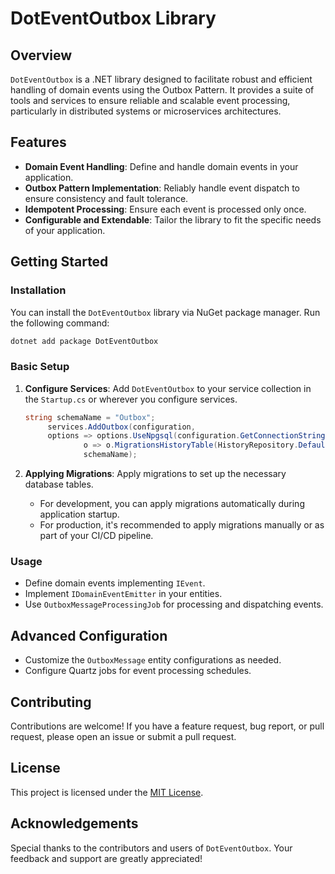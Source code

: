 # DotEventOutbox Library

## Overview

`DotEventOutbox` is a .NET library designed to facilitate robust and efficient handling of domain events using the Outbox Pattern. It provides a suite of tools and services to ensure reliable and scalable event processing, particularly in distributed systems or microservices architectures.

## Features

- **Domain Event Handling**: Define and handle domain events in your application.
- **Outbox Pattern Implementation**: Reliably handle event dispatch to ensure consistency and fault tolerance.
- **Idempotent Processing**: Ensure each event is processed only once.
- **Configurable and Extendable**: Tailor the library to fit the specific needs of your application.

## Getting Started

### Installation

You can install the `DotEventOutbox` library via NuGet package manager. Run the following command:

```bash
dotnet add package DotEventOutbox
```

### Basic Setup

1. **Configure Services**: Add `DotEventOutbox` to your service collection in the `Startup.cs` or wherever you configure services.

   ```csharp
   string schemaName = "Outbox";
        services.AddOutbox(configuration,
        options => options.UseNpgsql(configuration.GetConnectionString("AppDb"),
                o => o.MigrationsHistoryTable(HistoryRepository.DefaultTableName, schemaName)),
                schemaName);
   ```

2. **Applying Migrations**: Apply migrations to set up the necessary database tables.
   - For development, you can apply migrations automatically during application startup.
   - For production, it's recommended to apply migrations manually or as part of your CI/CD pipeline.

### Usage

- Define domain events implementing `IEvent`.
- Implement `IDomainEventEmitter` in your entities.
- Use `OutboxMessageProcessingJob` for processing and dispatching events.

## Advanced Configuration

- Customize the `OutboxMessage` entity configurations as needed.
- Configure Quartz jobs for event processing schedules.

## Contributing

Contributions are welcome! If you have a feature request, bug report, or pull request, please open an issue or submit a pull request.

## License

This project is licensed under the [MIT License](LICENSE.md).

## Acknowledgements

Special thanks to the contributors and users of `DotEventOutbox`. Your feedback and support are greatly appreciated!
